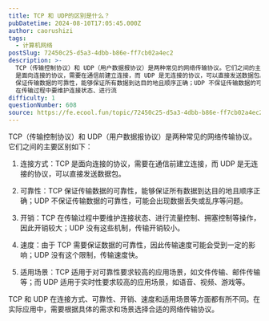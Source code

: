 ```yaml
---
title: TCP 和 UDP的区别是什么？
pubDatetime: 2024-08-10T17:05:45.000Z
author: caorushizi
tags:
  - 计算机网络
postSlug: 72450c25-d5a3-4dbb-b86e-ff7cb02a4ec2
description: >-
  TCP（传输控制协议）和 UDP（用户数据报协议）是两种常见的网络传输协议。它们之间的主要区别如下： 连接方式：TCP
  是面向连接的协议，需要在通信前建立连接，而 UDP 是无连接的协议，可以直接发送数据包。 可靠性：TCP
  保证传输数据的可靠性，能够保证所有数据到达目的地且顺序正确；UDP 不保证传输数据的可靠性，可能会出现数据丢失或乱序等问题。 开销：TCP
  在传输过程中要维护连接状态、进行流
difficulty: 1
questionNumber: 608
source: https://fe.ecool.fun/topic/72450c25-d5a3-4dbb-b86e-ff7cb02a4ec2
---
```


TCP（传输控制协议）和 UDP（用户数据报协议）是两种常见的网络传输协议。它们之间的主要区别如下：

1. 连接方式：TCP 是面向连接的协议，需要在通信前建立连接，而 UDP 是无连接的协议，可以直接发送数据包。

2. 可靠性：TCP 保证传输数据的可靠性，能够保证所有数据到达目的地且顺序正确；UDP 不保证传输数据的可靠性，可能会出现数据丢失或乱序等问题。

3. 开销：TCP 在传输过程中要维护连接状态、进行流量控制、拥塞控制等操作，因此开销较大；UDP 没有这些机制，传输开销较小。

4. 速度：由于 TCP 需要保证数据的可靠性，因此传输速度可能会受到一定的影响；UDP 没有这个限制，传输速度快。

5. 适用场景：TCP 适用于对可靠性要求较高的应用场景，如文件传输、邮件传输等；而 UDP 适用于实时性要求较高的应用场景，如语音、视频、游戏等。

TCP 和 UDP 在连接方式、可靠性、开销、速度和适用场景等方面都有所不同。在实际应用中，需要根据具体的需求和场景选择合适的网络传输协议。
